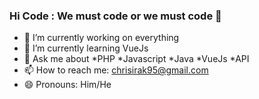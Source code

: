 ### Hi Code : We must code or we must code 👋


- 🔭 I’m currently working on everything
- 🌱 I’m currently learning VueJs 
- 💬 Ask me about *PHP *Javascript *Java *VueJs *API 
- 📫 How to reach me: chrisirak95@gmail.com
- 😄 Pronouns: Him/He

